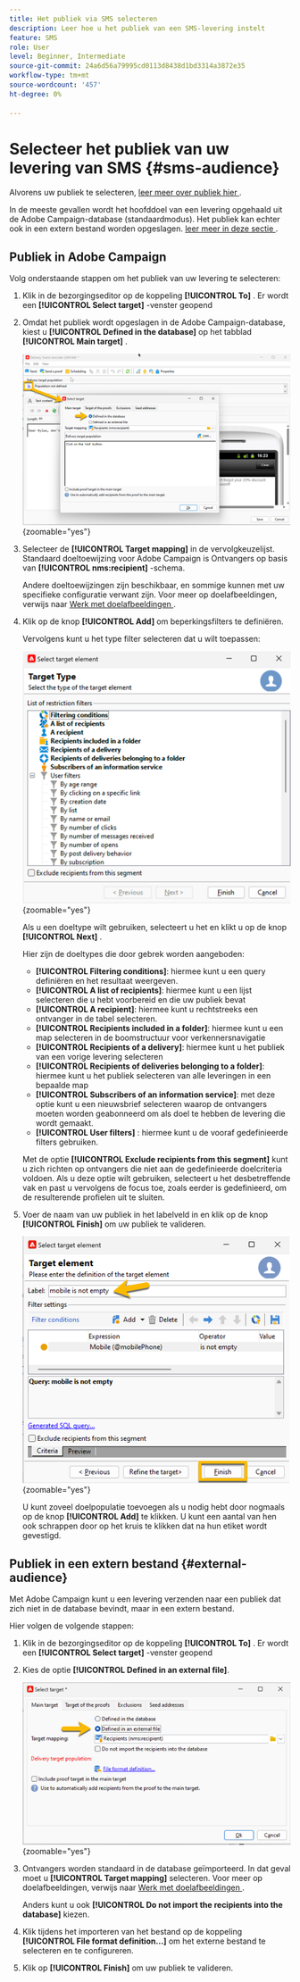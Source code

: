 ```yaml
---
title: Het publiek via SMS selecteren
description: Leer hoe u het publiek van een SMS-levering instelt
feature: SMS
role: User
level: Beginner, Intermediate
source-git-commit: 24a6d56a79995cd0113d8438d1bd3314a3872e35
workflow-type: tm+mt
source-wordcount: '457'
ht-degree: 0%

---
```



# Selecteer het publiek van uw levering van SMS {#sms-audience}

Alvorens uw publiek te selecteren, [ leer meer over publiek hier ](../../audiences/gs-audiences.md).

In de meeste gevallen wordt het hoofddoel van een levering opgehaald uit de Adobe Campaign-database (standaardmodus). Het publiek kan echter ook in een extern bestand worden opgeslagen. [ leer meer in deze sectie ](#external-audience).

## Publiek in Adobe Campaign

Volg onderstaande stappen om het publiek van uw levering te selecteren:

1. Klik in de bezorgingseditor op de koppeling **[!UICONTROL To]** . Er wordt een **[!UICONTROL Select target]** -venster geopend

1. Omdat het publiek wordt opgeslagen in de Adobe Campaign-database, kiest u **[!UICONTROL Defined in the database]** op het tabblad **[!UICONTROL Main target]** .

   ![](assets/audience_to.png){zoomable="yes"}

1. Selecteer de **[!UICONTROL Target mapping]** in de vervolgkeuzelijst. Standaard doeltoewijzing voor Adobe Campaign is Ontvangers op basis van **[!UICONTROL nms:recipient]** -schema.

   Andere doeltoewijzingen zijn beschikbaar, en sommige kunnen met uw specifieke configuratie verwant zijn. Voor meer op doelafbeeldingen, verwijs naar [ Werk met doelafbeeldingen ](../../audiences/target-mappings.md).

1. Klik op de knop **[!UICONTROL Add]** om beperkingsfilters te definiëren.

   Vervolgens kunt u het type filter selecteren dat u wilt toepassen:

   ![](assets/audience_filters.png){zoomable="yes"}

   Als u een doeltype wilt gebruiken, selecteert u het en klikt u op de knop **[!UICONTROL Next]** .

   Hier zijn de doeltypes die door gebrek worden aangeboden:

   * **[!UICONTROL Filtering conditions]**: hiermee kunt u een query definiëren en het resultaat weergeven.
   * **[!UICONTROL A list of recipients]**: hiermee kunt u een lijst selecteren die u hebt voorbereid en die uw publiek bevat
   * **[!UICONTROL A recipient]**: hiermee kunt u rechtstreeks een ontvanger in de tabel selecteren.
   * **[!UICONTROL Recipients included in a folder]**: hiermee kunt u een map selecteren in de boomstructuur voor verkennersnavigatie
   * **[!UICONTROL Recipients of a delivery]**: hiermee kunt u het publiek van een vorige levering selecteren
   * **[!UICONTROL Recipients of deliveries belonging to a folder]**: hiermee kunt u het publiek selecteren van alle leveringen in een bepaalde map
   * **[!UICONTROL Subscribers of an information service]**: met deze optie kunt u een nieuwsbrief selecteren waarop de ontvangers moeten worden geabonneerd om als doel te hebben de levering die wordt gemaakt.
   * **[!UICONTROL User filters]** : hiermee kunt u de vooraf gedefinieerde filters gebruiken.

   Met de optie **[!UICONTROL Exclude recipients from this segment]** kunt u zich richten op ontvangers die niet aan de gedefinieerde doelcriteria voldoen. Als u deze optie wilt gebruiken, selecteert u het desbetreffende vak en past u vervolgens de focus toe, zoals eerder is gedefinieerd, om de resulterende profielen uit te sluiten.

1. Voer de naam van uw publiek in het labelveld in en klik op de knop **[!UICONTROL Finish]** om uw publiek te valideren.

   ![](assets/audience_finish.png){zoomable="yes"}

   U kunt zoveel doelpopulatie toevoegen als u nodig hebt door nogmaals op de knop **[!UICONTROL Add]** te klikken. U kunt een aantal van hen ook schrappen door op het kruis te klikken dat na hun etiket wordt gevestigd.

## Publiek in een extern bestand {#external-audience}

Met Adobe Campaign kunt u een levering verzenden naar een publiek dat zich niet in de database bevindt, maar in een extern bestand.

Hier volgen de volgende stappen:

1. Klik in de bezorgingseditor op de koppeling **[!UICONTROL To]** . Er wordt een **[!UICONTROL Select target]** -venster geopend

1. Kies de optie **[!UICONTROL Defined in an external file]**.

   ![](assets/audience_externalfile.png){zoomable="yes"}

1. Ontvangers worden standaard in de database geïmporteerd. In dat geval moet u **[!UICONTROL Target mapping]** selecteren. Voor meer op doelafbeeldingen, verwijs naar [ Werk met doelafbeeldingen ](../../audiences/target-mappings.md).

   Anders kunt u ook **[!UICONTROL Do not import the recipients into the database]** kiezen.

1. Klik tijdens het importeren van het bestand op de koppeling **[!UICONTROL File format definition…]** om het externe bestand te selecteren en te configureren.

1. Klik op **[!UICONTROL Finish]** om uw publiek te valideren.
